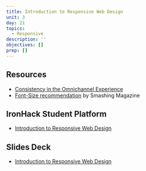 ```yaml
---
title: Introduction to Responsive Web Design
unit: 3
day: 21
topics:
  - Responsive
description: ''
objectives: []
prep: []
---
```

## Resources
- [Consistency in the Omnichannel Experience](https://www.nngroup.com/articles/omnichannel-consistency/)
- [Font-Size recommendation](https://www.smashingmagazine.com/2011/10/16-pixels-body-copy-anything-less-costly-mistake/) by Smashing Magazine

## IronHack Student Platform
- [Introduction to Responsive Web Design
](http://learn.ironhack.com/#/learning_unit/7087)

## Slides Deck
- [Introduction to Responsive Web Design](https://drive.google.com/open?id=15oWRA1tw8S1BnwR80n1_UHXVvHjy3__ZQY3yz3e5hHo)
